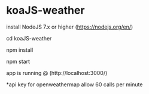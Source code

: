 # koaJS-weather

install NodeJS 7.x or higher (https://nodejs.org/en/)

cd koaJS-weather

npm install

npm start

app is running @ (http://localhost:3000/)

*api key for openweathermap allow 60 calls per minute
